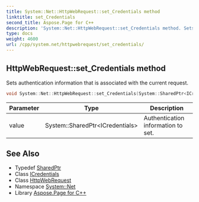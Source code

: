```yaml
---
title: System::Net::HttpWebRequest::set_Credentials method
linktitle: set_Credentials
second_title: Aspose.Page for C++
description: 'System::Net::HttpWebRequest::set_Credentials method. Sets authentication information that is associated with the current request in C++.'
type: docs
weight: 4600
url: /cpp/system.net/httpwebrequest/set_credentials/
---
```

## HttpWebRequest::set_Credentials method


Sets authentication information that is associated with the current request.

```cpp
void System::Net::HttpWebRequest::set_Credentials(System::SharedPtr<ICredentials> value) override
```


| Parameter | Type | Description |
| --- | --- | --- |
| value | System::SharedPtr\<ICredentials\> | Authentication information to set. |

## See Also

* Typedef [SharedPtr](../../../system/sharedptr/)
* Class [ICredentials](../../icredentials/)
* Class [HttpWebRequest](../)
* Namespace [System::Net](../../)
* Library [Aspose.Page for C++](../../../)

